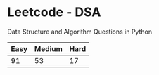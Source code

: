# Leetcode - DSA

Data Structure and Algorithm Questions in Python

| Easy   |  Medium  | Hard |
|--------|----------|------|
|   91   |    53    |  17  |
